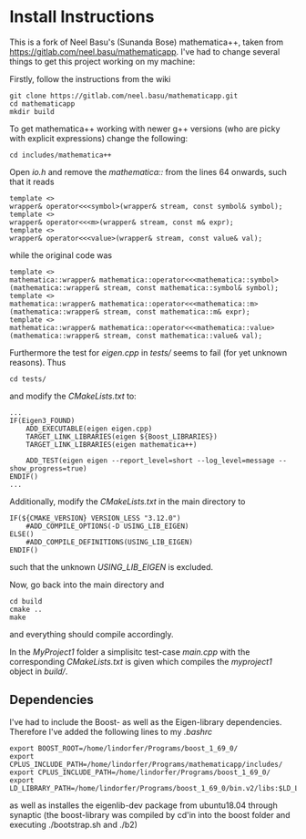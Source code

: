 # Install Instructions

This is a fork of Neel Basu's (Sunanda Bose) mathematica++, taken from https://gitlab.com/neel.basu/mathematicapp. I've had to change several things to get this project working on my machine:

Firstly, follow the instructions from the wiki

    git clone https://gitlab.com/neel.basu/mathematicapp.git
    cd mathematicapp
    mkdir build

To get mathematica++ working with newer g++ versions (who are picky with explicit expressions) change the following:

    cd includes/mathematica++

Open *io.h* and remove the *mathematica::* from the lines 64 onwards, such that it reads

    template <>
    wrapper& operator<<<symbol>(wrapper& stream, const symbol& symbol);
    template <>
    wrapper& operator<<<m>(wrapper& stream, const m& expr);
    template <>
    wrapper& operator<<<value>(wrapper& stream, const value& val);

while the original code was  
 
    template <>
    mathematica::wrapper& mathematica::operator<<<mathematica::symbol>(mathematica::wrapper& stream, const mathematica::symbol& symbol);
    template <>
    mathematica::wrapper& mathematica::operator<<<mathematica::m>(mathematica::wrapper& stream, const mathematica::m& expr);
    template <>
    mathematica::wrapper& mathematica::operator<<<mathematica::value>(mathematica::wrapper& stream, const mathematica::value& val);

Furthermore the test for *eigen.cpp* in *tests/* seems to fail (for yet unknown reasons). Thus

    cd tests/

and modify the *CMakeLists.txt* to:

    ...
    IF(Eigen3_FOUND)
        ADD_EXECUTABLE(eigen eigen.cpp)
        TARGET_LINK_LIBRARIES(eigen ${Boost_LIBRARIES})
        TARGET_LINK_LIBRARIES(eigen mathematica++)
        
        ADD_TEST(eigen eigen --report_level=short --log_level=message --show_progress=true)
    ENDIF()
    ...

Additionally, modify the  *CMakeLists.txt* in the main directory to

    IF(${CMAKE_VERSION} VERSION_LESS "3.12.0")
        #ADD_COMPILE_OPTIONS(-D USING_LIB_EIGEN)
    ELSE()
        #ADD_COMPILE_DEFINITIONS(USING_LIB_EIGEN)
    ENDIF()

such that the unknown *USING_LIB_EIGEN* is excluded. 

Now, go back into the main directory and

    cd build
    cmake ..
    make

and everything should compile accordingly. 

In the *MyProject1* folder a simplisitc test-case *main.cpp* with the corresponding *CMakeLists.txt* is given which compiles the *myproject1* object in *build/*.

## Dependencies

I've had to include the Boost- as well as the Eigen-library dependencies. Therefore I've added the following lines to my *.bashrc*

    export BOOST_ROOT=/home/lindorfer/Programs/boost_1_69_0/
    export CPLUS_INCLUDE_PATH=/home/lindorfer/Programs/mathematicapp/includes/
    export CPLUS_INCLUDE_PATH=/home/lindorfer/Programs/boost_1_69_0/
    export LD_LIBRARY_PATH=/home/lindorfer/Programs/boost_1_69_0/bin.v2/libs:$LD_LIBRARY_PATH

as well as installes the eigenlib-dev package from ubuntu18.04 through synaptic (the boost-library was compiled by cd'in into the boost folder and executing ./bootstrap.sh and ./b2)
